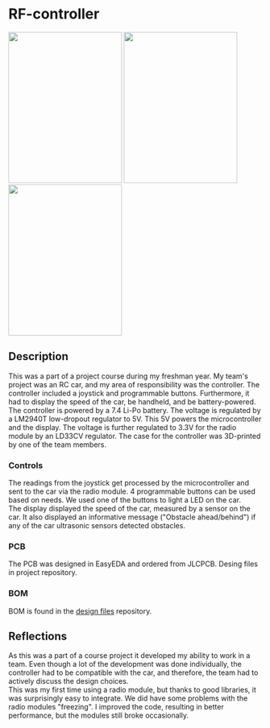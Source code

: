 # RF-controller
<img src="https://user-images.githubusercontent.com/83133831/192849107-02060bf8-b10f-4f93-b036-a338e187cc33.jpg" width="225" height="300"> <img src="https://user-images.githubusercontent.com/83133831/195907887-b2a06cc6-76e8-4d22-ac62-96b00d4f3e8c.jpg" width="225" height="300"> <img src="https://user-images.githubusercontent.com/83133831/195907612-2778f2e7-a8cb-42d4-889b-f2e9149f961c.jpg" width="225" height="300">



## Description
This was a part of a project course during my freshman year. My team's project was an RC car, and my area of responsibility was the controller. The controller included a joystick and programmable buttons. Furthermore, it had to display the speed of the car, be handheld, and be battery-powered.<br />
The controller is powered by a 7.4 Li-Po battery. The voltage is regulated by a LM2940T low-dropout regulator to 5V. This 5V powers the microcontroller and the display. The voltage is further regulated to 3.3V for the radio module by an LD33CV regulator. The case for the controller was 3D-printed by one of the team members.


### Controls
The readings from the joystick get processed by the microcontroller and sent to the car via the radio module. 4 programmable buttons can be used based on needs. We used one of the buttons to light a LED on the car.<br />
The display displayed the speed of the car, measured by a sensor on the car. It also displayed an informative message ("Obstacle ahead/behind") if any of the car ultrasonic sensors detected obstacles.

### PCB
The PCB was designed in EasyEDA and ordered from JLCPCB. Desing files in project repository.

### BOM
BOM is found in the [design files](https://github.com/aMarkusa/RF-controller/tree/main/Design%20files) repository. 

## Reflections
As this was a part of a course project it developed my ability to work in a team. Even though a lot of the development was done individually, the controller had to be compatible with the car, and therefore, the team had to actively discuss the design choices.<br />
This was my first time using a radio module, but thanks to good libraries, it was surprisingly easy to integrate. We did have some problems with the radio modules "freezing". I improved the code, resulting in better performance, but the modules still broke occasionally.


